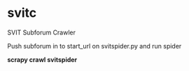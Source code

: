# svitc
SVIT Subforum Crawler

Push subforum in to start_url on svitspider.py and run spider

<b>scrapy crawl svitspider<b>
